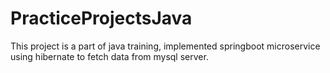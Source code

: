 # PracticeProjectsJava
This project is a part of java training, implemented springboot microservice using hibernate to fetch data from mysql server. 
